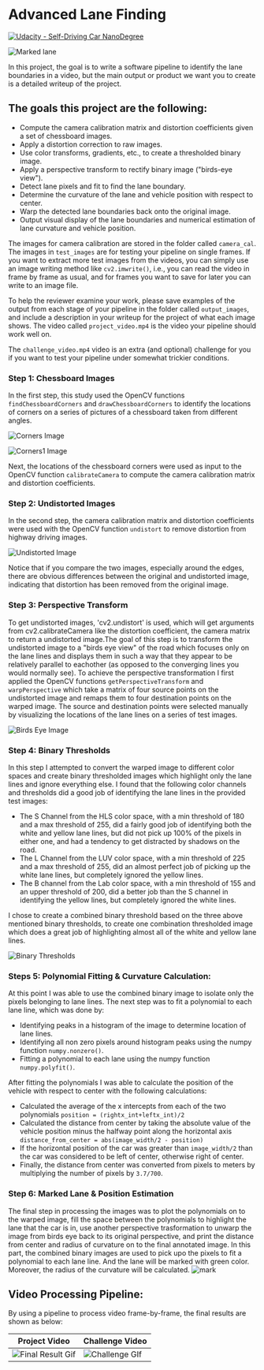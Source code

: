 # Advanced Lane Finding
[![Udacity - Self-Driving Car NanoDegree](https://s3.amazonaws.com/udacity-sdc/github/shield-carnd.svg)](http://www.udacity.com/drive)

![Marked lane](./images/Highway-driving.gif)

In this project, the goal is to write a software pipeline to identify the lane boundaries in a video, but the main output or product we want you to create is a detailed writeup of the project.  



## The goals this project are the following:

* Compute the camera calibration matrix and distortion coefficients given a set of chessboard images.
* Apply a distortion correction to raw images.
* Use color transforms, gradients, etc., to create a thresholded binary image.
* Apply a perspective transform to rectify binary image ("birds-eye view").
* Detect lane pixels and fit to find the lane boundary.
* Determine the curvature of the lane and vehicle position with respect to center.
* Warp the detected lane boundaries back onto the original image.
* Output visual display of the lane boundaries and numerical estimation of lane curvature and vehicle position.

The images for camera calibration are stored in the folder called `camera_cal`.  The images in `test_images` are for testing your pipeline on single frames.  If you want to extract more test images from the videos, you can simply use an image writing method like `cv2.imwrite()`, i.e., you can read the video in frame by frame as usual, and for frames you want to save for later you can write to an image file.  

To help the reviewer examine your work, please save examples of the output from each stage of your pipeline in the folder called `output_images`, and include a description in your writeup for the project of what each image shows.    The video called `project_video.mp4` is the video your pipeline should work well on.  

The `challenge_video.mp4` video is an extra (and optional) challenge for you if you want to test your pipeline under somewhat trickier conditions.  

### Step 1: Chessboard Images
In the first step, this study used the OpenCV functions `findChessboardCorners` and `drawChessboardCorners` to identify the locations of corners on a series of pictures of a chessboard taken from different angles.

![Corners Image](./images/corners.png)

![Corners1 Image](./images/corners1.png)

Next, the locations of the chessboard corners were used as input to the OpenCV function `calibrateCamera` to compute the camera calibration matrix and distortion coefficients. 

### Step 2: Undistorted Images
In the second step, the camera calibration matrix and distortion coefficients were used with the OpenCV function `undistort` to remove distortion from highway driving images.

![Undistorted Image](./images/Undistored1.png)

Notice that if you compare the two images, especially around the edges, there are obvious differences between the original and undistorted image, indicating that distortion has been removed from the original image.

### Step 3: Perspective Transform
To get undistorted images, 'cv2.undistort' is used, which will get arguments from cv2.calibrateCamera like the distortion coefficient, the camera matrix to return a undistorted image.The goal of this step is to transform the undistorted image to a "birds eye view" of the road which focuses only on the lane lines and displays them in such a way that they appear to be relatively parallel to eachother (as opposed to the converging lines you would normally see). To achieve the perspective transformation I first applied the OpenCV functions `getPerspectiveTransform` and `warpPerspective` which take a matrix of four source points on the undistorted image and remaps them to four destination points on the warped image. The source and destination points were selected manually by visualizing the locations of the lane lines on a series of test images.

![Birds Eye Image](./images/birds5.png)

### Step 4: Binary Thresholds
In this step I attempted to convert the warped image to different color spaces and create binary thresholded images which highlight only the lane lines and ignore everything else. 
I found that the following color channels and thresholds did a good job of identifying the lane lines in the provided test images:
- The S Channel from the HLS color space, with a min threshold of 180 and a max threshold of 255, did a fairly good job of identifying both the white and yellow lane lines, but did not pick up 100% of the pixels in either one, and had a tendency to get distracted by shadows on the road.
- The L Channel from the LUV color space, with a min threshold of 225 and a max threshold of 255, did an almost perfect job of picking up the white lane lines, but completely ignored the yellow lines.
- The B channel from the Lab color space, with a min threshold of 155 and an upper threshold of 200, did a better job than the S channel in identifying the yellow lines, but completely ignored the white lines. 

I chose to create a combined binary threshold based on the three above mentioned binary thresholds, to create one combination thresholded image which does a great job of highlighting almost all of the white and yellow lane lines.

![Binary Thresholds](./images/thresholds1.png)

### Steps 5: Polynomial Fitting & Curvature Calculation:
At this point I was able to use the combined binary image to isolate only the pixels belonging to lane lines. The next step was to fit a polynomial to each lane line, which was done by:
- Identifying peaks in a histogram of the image to determine location of lane lines.
- Identifying all non zero pixels around histogram peaks using the numpy function `numpy.nonzero()`.
- Fitting a polynomial to each lane using the numpy function `numpy.polyfit()`.

After fitting the polynomials I was able to calculate the position of the vehicle with respect to center with the following calculations:
- Calculated the average of the x intercepts from each of the two polynomials `position = (rightx_int+leftx_int)/2`
- Calculated the distance from center by taking the absolute value of the vehicle position minus the halfway point along the horizontal axis `distance_from_center = abs(image_width/2 - position)`
- If the horizontal position of the car was greater than `image_width/2` than the car was considered to be left of center, otherwise right of center.
- Finally, the distance from center was converted from pixels to meters by multiplying the number of pixels by `3.7/700`.

### Step 6: Marked Lane & Position Estimation
The final step in processing the images was to plot the polynomials on to the warped image, fill the space between the polynomials to highlight the lane that the car is in, use another perspective trasformation to unwarp the image from birds eye back to its original perspective, and print the distance from center and radius of curvature on to the final annotated image.
In this part, the combined binary images are used to pick upo the pixels to fit a polynomial to each lane line. And the lane will be marked with green color. Moreover, the radius of the curvature will be calculated.
![mark](./images/mark4.png)

## Video Processing Pipeline:

By using a pipeline to process video frame-by-frame, the final results are shown as below:


|Project Video|Challenge Video|
|-------------|-------------|
|![Final Result Gif](./images/Highway-driving.gif)|![Challenge GIf](./images/Highway-driving2.gif)|